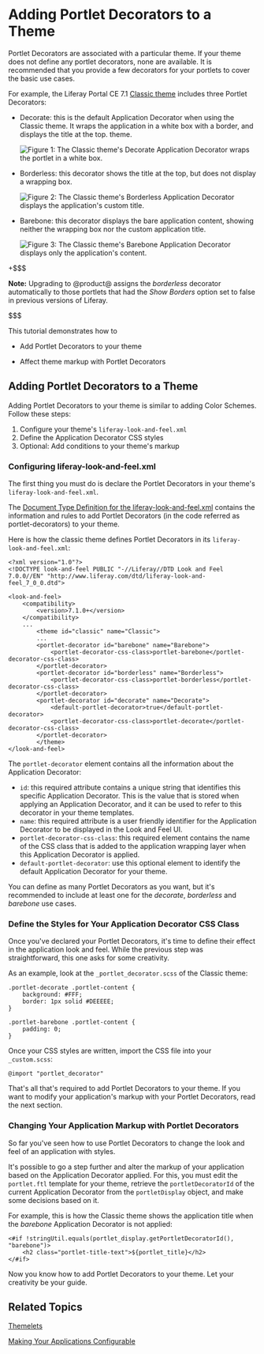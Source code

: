 # Adding Portlet Decorators to a Theme [](id=adding-portlet-decorators-to-a-theme)

Portlet Decorators are associated with a particular theme. If your theme
does not define any portlet decorators, none are available. It is recommended
that you provide a few decorators for your portlets to cover the basic use
cases.

For example, the Liferay Portal CE 7.1 
[Classic theme](https://github.com/liferay/liferay-portal/tree/7.1.x/modules/apps/foundation/frontend-theme/frontend-theme-classic)
includes three Portlet Decorators:

-   Decorate: this is the default Application Decorator when using the Classic 
    theme. It wraps the application in a white box with a border, and displays
    the title at the top. theme.

    ![Figure 1: The Classic theme's Decorate Application Decorator wraps the portlet in a white box.](../../../../images/application-decorator-decorate.png)

-   Borderless: this decorator shows the title at the top, but does not display
    a wrapping box.

    ![Figure 2: The Classic theme's Borderless Application Decorator displays the application's custom title.](../../../../images/application-decorator-borderless.png)

-   Barebone: this decorator displays the bare application content, showing 
    neither the wrapping box nor the custom application title. 

    ![Figure 3: The Classic theme's Barebone Application Decorator displays only the application's content.](../../../../images/application-decorator-barebone.png)

+$$$

**Note:** Upgrading to @product@ assigns the *borderless* decorator 
automatically to those portlets that had the *Show Borders* option set to false
in previous versions of Liferay.

$$$

This tutorial demonstrates how to

- Add Portlet Decorators to your theme

- Affect theme markup with Portlet Decorators

## Adding Portlet Decorators to a Theme [](id=adding-application-decorators-to-a-theme)

Adding Portlet Decorators to your theme is similar to adding Color Schemes. Follow these steps:

1.  Configure your theme's `liferay-look-and-feel.xml`
2.  Define the Application Decorator CSS styles
3.  Optional: Add conditions to your theme's markup

### Configuring liferay-look-and-feel.xml [](id=configuring-liferay-look-and-feel-xml)

The first thing you must do is declare the Portlet Decorators in your theme's
`liferay-look-and-feel.xml`.

The 
[Document Type Definition for the liferay-look-and-feel.xml](@platform-ref@/7.1-latest/definitions/liferay-look-and-feel_7_0_0.dtd.html#portlet-decorator)
contains the information and rules to add Portlet Decorators
(in the code referred as portlet-decorators) to your theme.

Here is how the classic theme defines Portlet Decorators in its
`liferay-look-and-feel.xml`:

    <?xml version="1.0"?>
    <!DOCTYPE look-and-feel PUBLIC "-//Liferay//DTD Look and Feel 7.0.0//EN" "http://www.liferay.com/dtd/liferay-look-and-feel_7_0_0.dtd">

    <look-and-feel>
	    <compatibility>
		    <version>7.1.0+</version>
	    </compatibility>
	    ...
            <theme id="classic" name="Classic">
		    ...
		    <portlet-decorator id="barebone" name="Barebone">
			    <portlet-decorator-css-class>portlet-barebone</portlet-decorator-css-class>
		    </portlet-decorator>
		    <portlet-decorator id="borderless" name="Borderless">
			    <portlet-decorator-css-class>portlet-borderless</portlet-decorator-css-class>
		    </portlet-decorator>
		    <portlet-decorator id="decorate" name="Decorate">
			    <default-portlet-decorator>true</default-portlet-decorator>
			    <portlet-decorator-css-class>portlet-decorate</portlet-decorator-css-class>
		    </portlet-decorator>
            </theme>
    </look-and-feel>

The `portlet-decorator` element contains all the information about the
Application Decorator:

-   `id`: this required attribute contains a unique string that identifies this
    specific Application Decorator. This is the value that is stored when
    applying an Application Decorator, and it can be used to refer to this
    decorator in your theme templates.
-   `name`: this required attribute is a user friendly identifier for the
    Application Decorator to be displayed in the Look and Feel UI.
-   `portlet-decorator-css-class`: this required element contains the name of 
    the CSS class that is added to the application wrapping layer when this
    Application Decorator is applied.
-   `default-portlet-decorator`: use this optional element to identify the 
    default Application Decorator for your theme.

You can define as many Portlet Decorators as you want, but it's recommended
to include at least one for the *decorate*, *borderless* and *barebone* use
cases.

### Define the Styles for Your Application Decorator CSS Class [](id=define-the-styles-for-your-application-decorator-css-class)

Once you've declared your Portlet Decorators, it's time to define their effect 
in the application look and feel. While the previous step was straightforward, 
this one asks for some creativity.

As an example, look at the `_portlet_decorator.scss` of the Classic theme:

    .portlet-decorate .portlet-content {
	    background: #FFF;
	    border: 1px solid #DEEEEE;
    }

    .portlet-barebone .portlet-content {
	    padding: 0;
    }

Once your CSS styles are written, import the CSS file into your `_custom.scss`:

    @import "portlet_decorator"

That's all that's required to add Portlet Decorators to your theme. If you
want to modify your application's markup with your Portlet Decorators, read
the next section.

### Changing Your Application Markup with Portlet Decorators [](id=changing-your-application-markup-with-application-decorators)

So far you've seen how to use Portlet Decorators to change the look and feel
of an application with styles.

It's possible to go a step further and alter the markup of your application
based on the Application Decorator applied. For this, you must edit the
`portlet.ftl` template for your theme, retrieve the `portletDecoratorId` of the
current Application Decorator from the `portletDisplay` object, and make some
decisions based on it.

For example, this is how the Classic theme shows the application title when the
*barebone* Application Decorator is not applied:

    <#if !stringUtil.equals(portlet_display.getPortletDecoratorId(), "barebone")>
        <h2 class="portlet-title-text">${portlet_title}</h2>
    </#if>

Now you know how to add Portlet Decorators to your theme. Let your creativity
be your guide.

## Related Topics [](id=related-topics)

[Themelets](/develop/tutorials/-/knowledge_base/7-1/themelets)

[Making Your Applications Configurable](/develop/tutorials/-/knowledge_base/7-1/making-your-applications-configurable)
